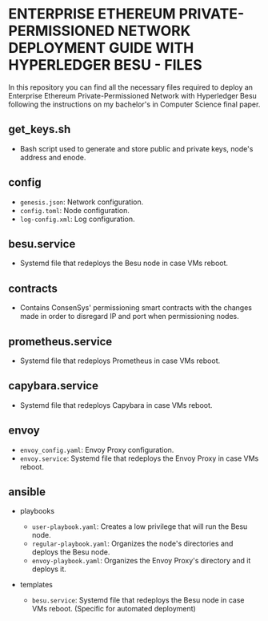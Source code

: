 # ENTERPRISE ETHEREUM PRIVATE-PERMISSIONED NETWORK DEPLOYMENT GUIDE WITH HYPERLEDGER BESU - FILES

In this repository you can find all the necessary files required to deploy an Enterprise Ethereum Private-Permissioned Network with Hyperledger Besu following the instructions on my bachelor's in Computer Science final paper.

## get_keys.sh

+ Bash script used to generate and store public and private keys, node's address and enode.

## config

+ `genesis.json`: Network configuration.
+ `config.toml`: Node configuration.
+ `log-config.xml`: Log configuration.

## besu.service

+ Systemd file that redeploys the Besu node in case VMs reboot.

## contracts

+ Contains ConsenSys' permissioning smart contracts with the changes made in order to disregard IP and port when permissioning nodes.

## prometheus.service

+ Systemd file that redeploys Prometheus in case VMs reboot.

## capybara.service

+ Systemd file that redeploys Capybara in case VMs reboot.

## envoy

+ `envoy_config.yaml`: Envoy Proxy configuration.
+ `envoy.service`: Systemd file that redeploys the Envoy Proxy in case VMs reboot.

## ansible

- playbooks
  - `user-playbook.yaml`: Creates a low privilege that will run the Besu node.
  - `regular-playbook.yaml`: Organizes the node's directories and deploys the Besu node.
  - `envoy-playbook.yaml`: Organizes the Envoy Proxy's directory and it deploys it.

- templates
  - `besu.service`: Systemd file that redeploys the Besu node in case VMs reboot. (Specific for automated deployment)
